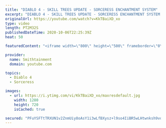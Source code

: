 ```yaml
---
title: "DIABLO 4 - SKILL TREES UPDATE - SORCERESS ENCHANTMENT SYSTEM"
excerpt: "DIABLO 4 - SKILL TREES UPDATE - SORCERESS ENCHANTMENT SYSTEM Blizzard is continuing to keep fans abreast of Diablo 4's development, and the ..."
originalUrl: https://youtube.com/watch?v=KkTBaiXD_xo
type: video
length: PT2M32S
publishedDateTime: 2020-10-06T22:25:39Z
heat: 50

featuredContent: "<iframe width=\"800\" height=\"500\" frameborder=\"0\" src=\"https://www.youtube.com/embed/KkTBaiXD_xo\" allow=\"accelerometer; autoplay; encrypted-media; gyroscope; picture-in-picture\" allowfullscreen></iframe>"

provider:
  name: Smithtainment
  domain: youtube.com

topics:
  - Diablo 4
  - Sorceress

images:
  - url: https://i.ytimg.com/vi/KkTBaiXD_xo/maxresdefault.jpg
    width: 1280
    height: 720
    isCached: true

secured: "PFuYSFTtTRXUN1v2ZnmUiy8oAsY1i3wLfBXysz+l9so4IiBR5wLHtwnksh9vd2Vt3adcJCZXuJLknbapuzOhQiJYZ29PUbIuXrZ6a3rX5OCfMDdcWtOUT11ggi5Wpcuza5x9lV6Z36C4n7KA7T1d8MttRBqnekqBgUewXtIyfJJ7oNQHQsV+M2r24WF6aBXkuI+WmQCuIzJ7ar0HnMTcYTGghHJuXRVRlvlHsfh74kHw4RmCHOKGRstMONhcridqGAc2qcHUU0Y+A1JsGKWTHiMA+BHWwnrCCx1VxSwpQ1coZhpFlaIR8SZ6hSJLjIdAtPoeV5traRYvuy9HkbQZMh8PchMu85e+LgnGqnjQFr28v7zkEULVRmdXAbYf4NmU1au/0JYKUntTs7BlkSeUxRpHo8A/IqOscVgkyso2FGs=;LNYTb67jLfiEY9HJSfLCng=="
---
```


